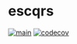 # escqrs
[![main](https://github.com/xzhayon/escqrs/actions/workflows/main.yaml/badge.svg)](https://github.com/xzhayon/escqrs/actions/workflows/main.yaml)
[![codecov](https://codecov.io/gh/xzhayon/escqrs/branch/main/graph/badge.svg?token=GRJ7ANG8WS)](https://codecov.io/gh/xzhayon/escqrs)
